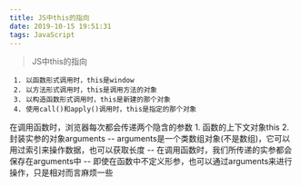 ```yaml
---
title: JS中this的指向
date: 2019-10-15 19:51:31
tags: JavaScript
---
```

> JS中this的指向

	 1. 以函数形式调用时，this是window
	 2. 以方法形式调用时，this是调用方法的对象
	 3. 以构造函数形式调用时，this是新建的那个对象
	 4. 使用call()和apply()调用时，this是指定的那个对象
在调用函数时，浏览器每次都会传递两个隐含的参数
	1. 函数的上下文对象this	
	2. 封装实参的对象arguments
		-- arguments是一个类数组对象(不是数组)，它可以用过索引来操作数据，也可以获取长度
		-- 在调用函数时，我们所传递的实参都会保存在arguments中
		-- 即使在函数中不定义形参，也可以通过arguments来进行操作，只是相对而言麻烦一些
